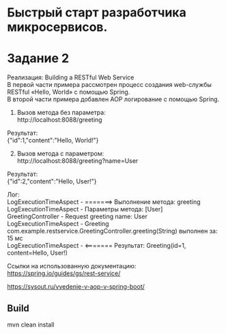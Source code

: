 # Быстрый старт разработчика микросервисов. 
# Задание 2
Реализация: Building a RESTful Web Service</br> 
В первой части примера рассмотрен процесс создания web-службы RESTful «Hello, World» с помощью Spring.</br>
В второй части примера добавлен AOP логирование с помощью Spring.

1. Вызов метода без параметра:</br>
http://localhost:8088/greeting

Результат:</br>
{"id":1,"content":"Hello, World!"}

2. Вызов метода с параметром:</br>
http://localhost:8088/greeting?name=User

Результат:</br>
{"id":2,"content":"Hello, User!"}

Лог:</br>
LogExecutionTimeAspect - =======> Выполнение метода: greeting</br>
LogExecutionTimeAspect - Параметры метода: [User]</br>
GreetingController - Request greeting name: User</br>
LogExecutionTimeAspect - Greeting com.example.restservice.GreetingController.greeting(String) выполнен за: 15 мс</br>
LogExecutionTimeAspect - <======= Результат: Greeting(id=1, content=Hello, User!)</br>

Ссылки на использованную документацию:
https://spring.io/guides/gs/rest-service/

https://sysout.ru/vvedenie-v-aop-v-spring-boot/

## Build
mvn clean install
